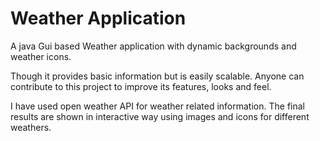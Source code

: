 # Weather Application


A java Gui based Weather application with dynamic backgrounds and weather icons.

Though it provides basic information but is easily scalable.
Anyone can contribute to this project to improve its features, looks and feel.

I have used open weather API for weather related information. The final results are shown in interactive way using images and icons for different weathers.
